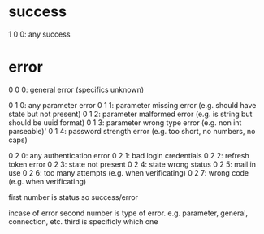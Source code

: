 # success
1 0 0: any success
# error
0 0 0: general error (specifics unknown)

0 1 0: any parameter error
0 1 1: parameter missing error (e.g. should have state but not present)
0 1 2: parameter malformed error (e.g. is string but should be uuid format)
0 1 3: parameter wrong type error (e.g. non int parseable)'
0 1 4: password strength error (e.g. too short, no numbers, no caps)

0 2 0: any authentication error
0 2 1: bad login credentials
0 2 2: refresh token error
0 2 3: state not present
0 2 4: state wrong status
0 2 5: mail in use
0 2 6: too many attempts (e.g. when verificating)
0 2 7: wrong code (e.g. when verificating)




first number is status so success/error


incase of error
second number is type of error. e.g. parameter, general, connection, etc.
third is specificly which one